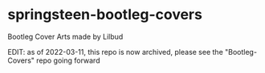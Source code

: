 # springsteen-bootleg-covers
 Bootleg Cover Arts made by Lilbud
 
 EDIT: as of 2022-03-11, this repo is now archived, please see the "Bootleg-Covers" repo going forward
